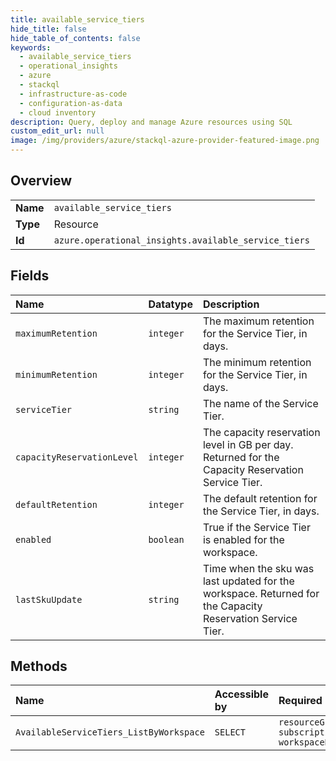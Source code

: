 ```yaml
---
title: available_service_tiers
hide_title: false
hide_table_of_contents: false
keywords:
  - available_service_tiers
  - operational_insights
  - azure    
  - stackql
  - infrastructure-as-code
  - configuration-as-data
  - cloud inventory
description: Query, deploy and manage Azure resources using SQL
custom_edit_url: null
image: /img/providers/azure/stackql-azure-provider-featured-image.png
---
```

  
    

## Overview
<table><tbody>
<tr><td><b>Name</b></td><td><code>available_service_tiers</code></td></tr>
<tr><td><b>Type</b></td><td>Resource</td></tr>
<tr><td><b>Id</b></td><td><code>azure.operational_insights.available_service_tiers</code></td></tr>
</tbody></table>

## Fields
| Name | Datatype | Description |
|:-----|:---------|:------------|
| `maximumRetention` | `integer` | The maximum retention for the Service Tier, in days. |
| `minimumRetention` | `integer` | The minimum retention for the Service Tier, in days. |
| `serviceTier` | `string` | The name of the Service Tier. |
| `capacityReservationLevel` | `integer` | The capacity reservation level in GB per day. Returned for the Capacity Reservation Service Tier. |
| `defaultRetention` | `integer` | The default retention for the Service Tier, in days. |
| `enabled` | `boolean` | True if the Service Tier is enabled for the workspace. |
| `lastSkuUpdate` | `string` | Time when the sku was last updated for the workspace. Returned for the Capacity Reservation Service Tier. |
## Methods
| Name | Accessible by | Required Params |
|:-----|:--------------|:----------------|
| `AvailableServiceTiers_ListByWorkspace` | `SELECT` | `resourceGroupName, subscriptionId, workspaceName` |
